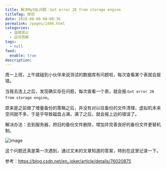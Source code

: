 ```yaml
---
title: 解决MySQL问题：Got error 28 from storage engine
titleTag: 原创
date: 2018-08-06 00:00:36
permalink: /pages/1494.html
categories: 
  - 运维观止
  - 迎刃而解
tags: 
  - null
feed: 
  enable: true
description: 
---
```


周一上班，上午就碰到小伙伴来说测试的数据库有问题啦，每次查看某个表就会报错。

当我去连上之后，发现确实存在问题，每次查看一个表，就会报:`Got error 28 from storage engine`。

原来是之前做了增量备份的策略之后，并没有对以往备份的文件清理，虚拟机本来空间就不多，于是乎导致磁盘占满，满了之后，就会报上边的错误了。

解决办法：去到服务器，把旧的备份文件删除，增加并完善良好的备份文件更替机制。

![image](http://t.eryajf.net/imgs/2021/09/9ff65af4c3f83531.jpg)

这个问题还真是第一次遇到，通过文末的文章知道的答案，特别在这里记录一下。

参考：https://blog.csdn.net/en_joker/article/details/76020875

